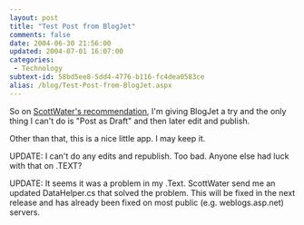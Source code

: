 ```yaml
---
layout: post
title: "Test Post from BlogJet"
comments: false
date: 2004-06-30 21:56:00
updated: 2004-07-01 16:07:00
categories:
 - Technology
subtext-id: 58bd5ee8-5dd4-4776-b116-fc4dea0583ce
alias: /blog/Test-Post-from-BlogJet.aspx
---
```



So on [ScottWater's recommendation](http://scottwater.com/blog/archive/2004/06/29/12371.aspx), I'm giving BlogJet a try and the only thing I can't do is "Post as Draft" and then later edit and publish.

Other than that, this is a nice little app. I may keep it.

UPDATE: I can't do any edits and republish. Too bad. Anyone else had luck with that on .TEXT?

UPDATE: It seems it was a problem in my .Text. ScottWater send me an updated DataHelper.cs that solved the problem. This will be fixed in the next release and has already been fixed on most public (e.g. weblogs.asp.net) servers.
